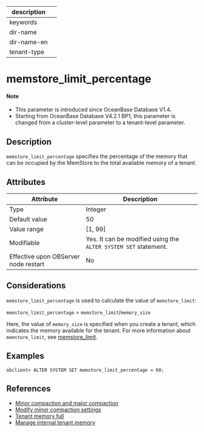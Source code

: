 |description||
|---|---|
|keywords||
|dir-name||
|dir-name-en||
|tenant-type||

# memstore_limit_percentage

<main id="notice" type='explain'>
  <h4>Note</h4>
  <ul><li>This parameter is introduced since OceanBase Database V1.4.</li><li>Starting from OceanBase Database V4.2.1 BP1, this parameter is changed from a cluster-level parameter to a tenant-level parameter.</li></ul>
</main>

## Description

`memstore_limit_percentage` specifies the percentage of the memory that can be occupied by the MemStore to the total available memory of a tenant.

## Attributes

| **Attribute** | **Description** |
|------------------|-----------|
| Type | Integer |
| Default value | 50 |
| Value range | \[1, 99\] |
| Modifiable  | Yes. It can be modified using the `ALTER SYSTEM SET` statement.|
| Effective upon OBServer node restart | No |

## Considerations

`memstore_limit_percentage` is used to calculate the value of `memstore_limit`:

`memstore_limit_percentage` = `memstore_limit`/`memory_size`

Here, the value of `memory_size` is specified when you create a tenant, which indicates the memory available for the tenant. For more information about `memstore_limit`, see [memstore_limit](13600.memory_limit.md).

## Examples

```shell
obclient> ALTER SYSTEM SET memstore_limit_percentage = 60;
```

## References

* [Minor compaction and major compaction](../../../../600.manage/1000.troubleshooting/400.storage/100.minor-freeze-and-compaction.md)
* [Modify minor compaction settings](../../../../700.reference/200.system-management/500.manage-data-storage/100.dump-management/500.modify-dump-configuration.md)
* [Tenant memory full](../../../../600.manage/1100.emergency-response/300.common-emergency-response/200.problems-caused-by-capacity-changes/400.full-tenant-memory.md)
* [Manage internal tenant memory](../../../../700.reference/200.system-management/700.memory-management/500.memory-management-within-a-tenant.md)